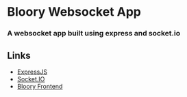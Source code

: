 # Bloory Websocket App

### A websocket app built using express and socket.io

## Links

- [ExpressJS](https://npmjs.com/package/express)
- [Socket.IO](https://socket.io/)
- [Bloory Frontend](https://github.com/jadennns/bloory)
